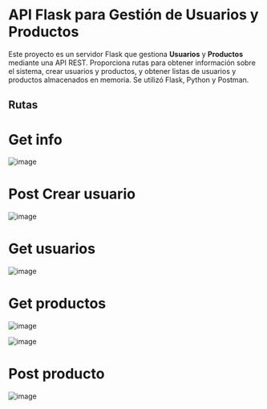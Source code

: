 # API Flask para Gestión de Usuarios y Productos

Este proyecto es un servidor Flask que gestiona **Usuarios** y **Productos** mediante una API REST. Proporciona rutas para obtener información sobre el sistema, crear usuarios y productos, y obtener listas de usuarios y productos almacenados en memoria.
Se utilizó Flask, Python y Postman.

## Rutas

# Get info 

![image](https://github.com/user-attachments/assets/fc588deb-bb94-4c69-8447-83f00026c905)

# Post Crear usuario

![image](https://github.com/user-attachments/assets/2c99010a-6c07-45d8-8aba-188aa87b0cff)

# Get usuarios 

![image](https://github.com/user-attachments/assets/d2b131d8-eb6d-4671-acdb-de05c7bfaafd)

# Get productos

![image](https://github.com/user-attachments/assets/25f538bc-dcca-43ed-85ce-23aa054dc7b4)

![image](https://github.com/user-attachments/assets/28107c9d-736b-453f-8712-44d640beeb26)

# Post producto 

![image](https://github.com/user-attachments/assets/a103c1ed-2ef1-44ce-89a5-b03fa2dff9fb)

